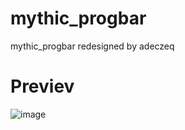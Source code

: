 # mythic_progbar
mythic_progbar redesigned by adeczeq

# Previev 
![image](https://github.com/adeczeq/mythic_progbar/assets/136931478/f91060fc-8770-4e3e-bb67-784de345b4e4)
